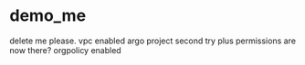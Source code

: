 # demo_me
delete me please. vpc enabled argo project second try plus permissions are now there? orgpolicy enabled
